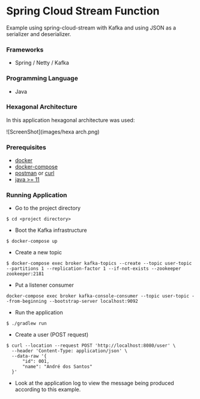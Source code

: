 # Spring Cloud Stream Function
Example using spring-cloud-stream with Kafka and using JSON as a serializer and deserializer.

### Frameworks
- Spring / Netty / Kafka

### Programming Language
- Java

### Hexagonal Architecture
In this application hexagonal architecture was used:

![ScreenShot](images/hexa arch.png)


### Prerequisites
- [docker](https://docker)
- [docker-compose](https://docker-compose)
- [postman](https://postman) or [curl](https://curl)
- [java >= 11](https://java)

### Running Application
- Go to the project directory
```
$ cd <project directory>
```
- Boot the Kafka infrastructure
```
$ docker-compose up
```
- Create a new topic
```
$ docker-compose exec broker kafka-topics --create --topic user-topic --partitions 1 --replication-factor 1 --if-not-exists --zookeeper zookeeper:2181
```
- Put a listener consumer
```
docker-compose exec broker kafka-console-consumer --topic user-topic --from-beginning --bootstrap-server localhost:9092
```
- Run the application
```
$ ./gradlew run
```
- Create a user (POST request)
```
$ curl --location --request POST 'http://localhost:8080/user' \
  --header 'Content-Type: application/json' \
  --data-raw '{
      "id": 001,
      "name": "André dos Santos"
  }'
```
- Look at the application log to view the message being produced according to this example.
